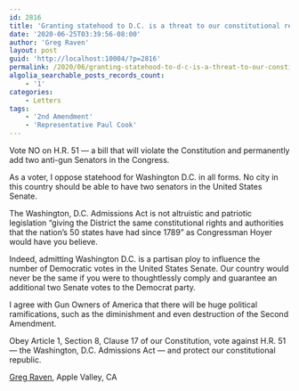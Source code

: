 ```yaml
---
id: 2816
title: 'Granting statehood to D.C. is a threat to our constitutional republic and the 2A'
date: '2020-06-25T03:39:56-08:00'
author: 'Greg Raven'
layout: post
guid: 'http://localhost:10004/?p=2816'
permalink: /2020/06/granting-statehood-to-d-c-is-a-threat-to-our-constitutional-republic-and-the-2a/
algolia_searchable_posts_records_count:
    - '1'
categories:
    - Letters
tags:
    - '2nd Amendment'
    - 'Representative Paul Cook'
---
```


Vote NO on H.R. 51 — a bill that will violate the Constitution and permanently add two anti-gun Senators in the Congress.

As a voter, I oppose statehood for Washington D.C. in all forms. No city in this country should be able to have two senators in the United States Senate.

The Washington, D.C. Admissions Act is not altruistic and patriotic legislation “giving the District the same constitutional rights and authorities that the nation’s 50 states have had since 1789” as Congressman Hoyer would have you believe.

Indeed, admitting Washington D.C. is a partisan ploy to influence the number of Democratic votes in the United States Senate. Our country would never be the same if you were to thoughtlessly comply and guarantee an additional two Senate votes to the Democrat party.

I agree with Gun Owners of America that there will be huge political ramifications, such as the diminishment and even destruction of the Second Amendment.

Obey Article 1, Section 8, Clause 17 of our Constitution, vote against H.R. 51 — the Washington, D.C. Admissions Act — and protect our constitutional republic.

[Greg Raven](https://www.gregraven.org/), Apple Valley, CA